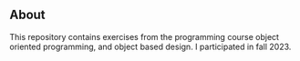 About
-----

This repository contains exercises from the programming course
object oriented programming, and object based design. I participated in
fall 2023.